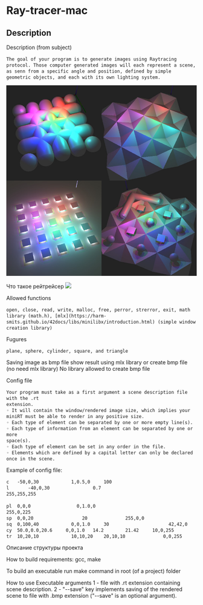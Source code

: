 # Ray-tracer-mac

## Description

Description (from subject)
```
The goal of your program is to generate images using Raytracing protocol. Those computer generated images will each represent a scene, as senn from a specific angle and position, defined by simple geometric objects, and each with its own lighting system.
```

![](scenes/example_images/example.jpg)

Что такое рейтрейсер
![](https://developer.nvidia.com/sites/default/files/pictures/2018/RayTracing/ray-tracing-image-1.jpg)

Allowed functions
```
open, close, read, write, malloc, free, perror, strerror, exit, math library (math.h), [mlx](https://harm-smits.github.io/42docs/libs/minilibx/introduction.html) (simple window creation library)
```

Fugures
```
plane, sphere, cylinder, square, and triangle
```

Saving image as bmp file
show result using mlx library or create bmp file (no need mlx library)
No library allowed to create bmp file

Config file
```
Your program must take as a first argument a scene description file with the .rt
extension.
◦ It will contain the window/rendered image size, which implies your miniRT must be able to render in any positive size.
◦ Each type of element can be separated by one or more empty line(s).
◦ Each type of information from an element can be separated by one or more
space(s).
◦ Each type of element can be set in any order in the file.
◦ Elements which are defined by a capital letter can only be declared once in the scene.
```
Example of config file:
```
c	-50,0,30		    1,0.5,0		100
l       -40,0,30				0.7				                  255,255,255

pl	0,0,0			      0,1.0,0						          255,0,225
sp	0,0,20					20				255,0,0
sq	0,100,40		    0,0,1.0		30				        42,42,0
cy	50.0,0.0,20.6	  0,0,1.0 	14.2	    21.42	  10,0,255
tr	10,20,10		    10,10,20	20,10,10		      0,0,255
```

Описание структуры проекта

How to build
requirements: gcc, make

To build an executable run make command in root (of a project) folder

How to use
Executable arguments
1 - file with .rt extension containing scene description.
2 - "--save" key implements saving of the rendered scene to file with .bmp extension ("--save" is an optional argument).




